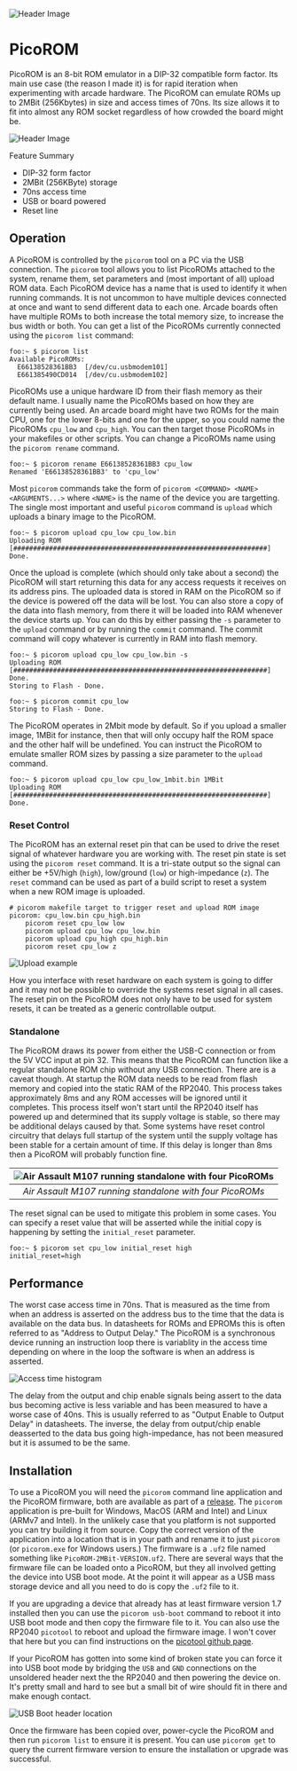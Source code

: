 ![Header Image](docs/header.jpg)

# PicoROM
PicoROM is an 8-bit ROM emulator in a DIP-32 compatible form factor. Its main use case (the reason I made it) is for rapid iteration when experimenting with arcade hardware. The PicoROM can emulate ROMs up to 2MBit (256Kbytes) in size and access times of 70ns. Its size allows it to fit into almost any ROM socket regardless of how crowded the board might be.

![Header Image](docs/use_collage.jpg)

Feature Summary
- DIP-32 form factor
- 2MBit (256KByte) storage
- 70ns access time
- USB or board powered
- Reset line

## Operation
A PicoROM is controlled by the `picorom` tool on a PC via the USB connection. The `picorom` tool allows you to list PicoROMs attached to the system, rename them, set parameters and (most important of all) upload ROM data.
Each PicoROM device has a name that is used to identify it when running commands. It is not uncommon to have multiple devices connected at once and want to send different data to each one. Arcade boards often have multiple ROMs to both increase the total memory size, to increase the bus width or both. You can get a list of the PicoROMs currently connected using the `picorom list` command:

```console
foo:~ $ picorom list
Available PicoROMs:
  E66138528361BB3  [/dev/cu.usbmodem101]
  E661385490CD014  [/dev/cu.usbmodem102]
```

PicoROMs use a unique hardware ID from their flash memory as their default name. I usually name the PicoROMs based on how they are currently being used. An arcade board might have two ROMs for the main CPU, one for the lower 8-bits and one for the upper, so you could name the PicoROMs `cpu_low` and `cpu_high`. You can then target those PicoROMs in your makefiles or other scripts. You can change a PicoROMs name using the `picorom rename` command. 

```console
foo:~ $ picorom rename E66138528361BB3 cpu_low
Renamed 'E66138528361BB3' to 'cpu_low'
```

Most `picorom` commands take the form of `picorom <COMMAND> <NAME> <ARGUMENTS...>` where `<NAME>` is the name of the device you are targetting. The single most important and useful `picorom` command is `upload` which uploads a binary image to the PicoROM.

```console
foo:~ $ picorom upload cpu_low cpu_low.bin
Uploading ROM [################################################################] Done.
```

Once the upload is complete (which should only take about a second) the PicoROM will start returning this data for any access requests it receives on its address pins. The uploaded data is stored in RAM on the PicoROM so if the device is powered off the data will be lost. You can also store a copy of the data into flash memory, from there it will be loaded into RAM whenever the device starts up. You can do this by either passing the `-s` parameter to the `upload` command or by running the `commit` command. The commit command will copy whatever is currently in RAM into flash memory.

```console
foo:~ $ picorom upload cpu_low cpu_low.bin -s
Uploading ROM [################################################################] Done.
Storing to Flash - Done.

foo:~ $ picorom commit cpu_low
Storing to Flash - Done.

```

The PicoROM operates in 2Mbit mode by default. So if you upload a smaller image, 1MBit for instance, then that will only occupy half the ROM space and the other half will be undefined. You can instruct the PicoROM to emulate smaller ROM sizes by passing a size parameter to the `upload` command.

```console
foo:~ $ picorom upload cpu_low cpu_low_1mbit.bin 1MBit
Uploading ROM [################################################################] Done.
```

### Reset Control
The PicoROM has an external reset pin that can be used to drive the reset signal of whatever hardware you are working with. The reset pin state is set using the `picorom reset` command. It is a tri-state output so the signal can either be +5V/high (`high`), low/ground (`low`) or high-impedance (`z`). The `reset` command can be used as part of a build script to reset a system when a new ROM image is uploaded.

```make
# picorom makefile target to trigger reset and upload ROM image
picorom: cpu_low.bin cpu_high.bin
    picorom reset cpu_low low
    picorom upload cpu_low cpu_low.bin
    picorom upload cpu_high cpu_high.bin
    picorom reset cpu_low z
```

![Upload example](docs/upload.gif)

How you interface with reset hardware on each system is going to differ and it may not be possible to override the systems reset signal in all cases. The reset pin on the PicoROM does not only have to be used for system resets, it can be treated as a generic controllable output.

### Standalone
The PicoROM draws its power from either the USB-C connection or from the 5V VCC input at pin 32. This means that the PicoROM can function like a regular standalone ROM chip without any USB connection. There are is a caveat though. At startup the ROM data needs to be read from flash memory and copied into the static RAM of the RP2040. This process takes approximately 8ms and any ROM accesses will be ignored until it completes. This process itself won't start until the RP2040 itself has powered up and determined that its supply voltage is stable, so there may be additional delays caused by that. Some systems have reset control circuitry that delays full startup of the system until the supply voltage has been stable for a certain amount of time. If this delay is longer than 8ms then a PicoROM will probably function fine.

| ![Air Assault M107 running standalone with four PicoROMs](docs/standalone.jpg) |
|:-:|
| *Air Assault M107 running standalone with four PicoROMs* |

The reset signal can be used to mitigate this problem in some cases. You can specify a reset value that will be asserted while the initial copy is happening by setting the `initial_reset` parameter.

```console
foo:~ $ picorom set cpu_low initial_reset high
initial_reset=high
```

## Performance
The worst case access time in 70ns. That is measured as the time from when an address is asserted on the address bus to the time that the data is available on the data bus. In datasheets for ROMs and EPROMs this is often referred to as "Address to Output Delay." The PicoROM is a synchronous device running an instruction loop there is variablity in the access time depending on where in the loop the software is when an address is asserted.

![Access time histogram](docs/270mhz_access_time.png)

The delay from the output and chip enable signals being assert to the data bus becoming active is less variable and has been measured to have a worse case of 40ns. This is usually referred to as "Output Enable to Output Delay" in datasheets. The inverse, the delay from output/chip enable deasserted to the data bus going high-impedance, has not been measured but it is assumed to be the same.

## Installation
To use a PicoROM you will need the `picorom` command line application and the PicoROM firmware, both are available as part of a [release](https://github.com/wickerwaka/PicoROM/releases/latest). The `picorom` application is pre-built for Windows, MacOS (ARM and Intel) and Linux (ARMv7 and Intel). In the unlikely case that you platform is not supported you can try building it from source. Copy the correct version of the application into a location that is in your path and rename it to just `picorom` (or `picorom.exe` for Windows users.) The firmware is a `.uf2` file named something like `PicoROM-2MBit-VERSION.uf2`. There are several ways that the firmware file can be loaded onto a PicoROM, but they all involved getting the device into USB boot mode. At the point it will appear as a USB mass storage device and all you need to do is copy the `.uf2` file to it.

If you are upgrading a device that already has at least firmware version 1.7 installed then you can use the `picorom usb-boot` command to reboot it into USB boot mode and then copy the firmware file to it. You can also use the RP2040 `picotool` to reboot and upload the firmware image. I won't cover that here but you can find instructions on the [picotool github page](https://github.com/raspberrypi/picotool).

If your PicoROM has gotten into some kind of broken state you can force it into USB boot mode by bridging the `USB` and `GND` connections on the unsoldered header next the the RP2040 and then powering the device on. It's pretty small and hard to see but a small bit of wire should fit in there and make enough contact.

![USB Boot header location](docs/usb_boot.jpg)

Once the firmware has been copied over, power-cycle the PicoROM and then run `picorom list` to ensure it is present. You can use `picorom get` to query the current firmware version to ensure the installation or upgrade was successful.


